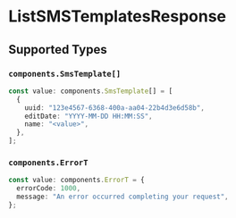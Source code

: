 # ListSMSTemplatesResponse


## Supported Types

### `components.SmsTemplate[]`

```typescript
const value: components.SmsTemplate[] = [
  {
    uuid: "123e4567-6368-400a-aa04-22b4d3e6d58b",
    editDate: "YYYY-MM-DD HH:MM:SS",
    name: "<value>",
  },
];
```

### `components.ErrorT`

```typescript
const value: components.ErrorT = {
  errorCode: 1000,
  message: "An error occurred completing your request",
};
```

